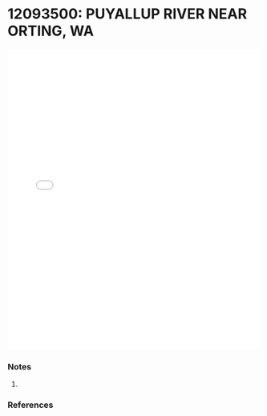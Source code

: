 # 12093500: PUYALLUP RIVER NEAR ORTING, WA

<iframe src="/distribution_estimation/_static/stations/12093500_fdc.html" width="100%" height="600" frameborder="0"></iframe>

### Notes
1. 

### References

